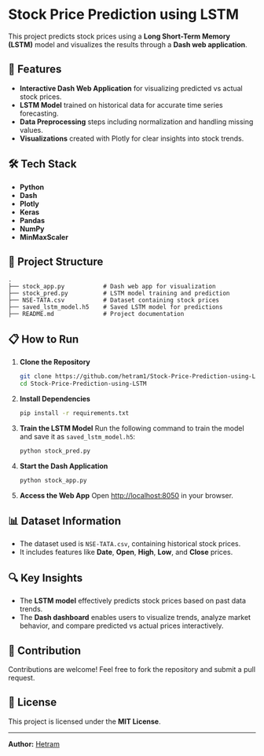# Stock Price Prediction using LSTM

This project predicts stock prices using a **Long Short-Term Memory (LSTM)** model and visualizes the results through a **Dash web application**.

## 🚀 Features
- **Interactive Dash Web Application** for visualizing predicted vs actual stock prices.
- **LSTM Model** trained on historical data for accurate time series forecasting.
- **Data Preprocessing** steps including normalization and handling missing values.
- **Visualizations** created with Plotly for clear insights into stock trends.

## 🛠️ Tech Stack
- **Python**
- **Dash**
- **Plotly**
- **Keras**
- **Pandas**
- **NumPy**
- **MinMaxScaler**

## 📂 Project Structure
```
.
├── stock_app.py           # Dash web app for visualization
├── stock_pred.py          # LSTM model training and prediction
├── NSE-TATA.csv           # Dataset containing stock prices
├── saved_lstm_model.h5    # Saved LSTM model for predictions
├── README.md              # Project documentation
```

## 📋 How to Run
1. **Clone the Repository**
   ```bash
   git clone https://github.com/hetram1/Stock-Price-Prediction-using-LSTM.git
   cd Stock-Price-Prediction-using-LSTM
   ```

2. **Install Dependencies**
   ```bash
   pip install -r requirements.txt
   ```

3. **Train the LSTM Model**
   Run the following command to train the model and save it as `saved_lstm_model.h5`:
   ```bash
   python stock_pred.py
   ```

4. **Start the Dash Application**
   ```bash
   python stock_app.py
   ```

5. **Access the Web App**
   Open [http://localhost:8050](http://localhost:8050) in your browser.

## 📊 Dataset Information
- The dataset used is `NSE-TATA.csv`, containing historical stock prices.
- It includes features like **Date**, **Open**, **High**, **Low**, and **Close** prices.

## 🔍 Key Insights
- The **LSTM model** effectively predicts stock prices based on past data trends.
- The **Dash dashboard** enables users to visualize trends, analyze market behavior, and compare predicted vs actual prices interactively.

## 🤝 Contribution
Contributions are welcome! Feel free to fork the repository and submit a pull request.

## 📜 License
This project is licensed under the **MIT License**.

---

**Author:** [Hetram](https://github.com/hetram1)
